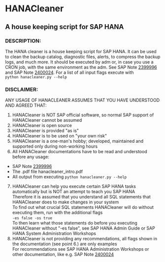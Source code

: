 # HANACleaner #
A house keeping script for SAP HANA
---

### DESCRIPTION:  
The HANA cleaner is a house keeping script for SAP HANA. It can be used to clean the backup catalog, diagnostic files, alerts, to compress the backup logs, and much more. It should be executed by <sid>adm or, in case you use a CRON job, with the same environment as the <sid>adm. See SAP Note [2399996](https://launchpad.support.sap.com/#/notes/=2399996) and SAP Note [2400024](https://launchpad.support.sap.com/#/notes/=2400024). For a list of all input flags execute with  
   `python hanacleaner.py --help`



### DISCLAIMER:  
ANY USAGE OF HANACLEANER ASSUMES THAT YOU HAVE UNDERSTOOD AND AGREED THAT:
1. HANACleaner is NOT SAP official software, so normal SAP support of HANACleaner cannot be assumed 
2. HANACleaner is open source 
3. HANACleaner is provided "as is" 
4. HANACleaner is to be used on "your own risk" 
5. HANACleaner is a one-man's hobby; developed, maintained and supported only during non-working hours  
6. All HANACleaner documentations have to be read and understood before any usage:
* SAP Note [2399996](https://launchpad.support.sap.com/#/notes/=2399996)
* The .pdf file hanacleaner_intro.pdf
* All output from executing    `python hanacleaner.py --help`  
7. HANACleaner can help you execute certain SAP HANA tasks automatically but is NOT an attempt to teach you SAP HANA  
   Therefore it is assumed that you understand all SQL statements that HANACleaner does to make changes in your system  
   To find out what crucial SQL statements HANACleaner will do without executing them, run with the additional flags  
           `-es false -os true`  
   To then learn what those statements do before you executing HANACleaner without "-es false", see SAP HANA Admin Guide or 
   SAP HANA System Administration Workshops 
8. HANACleaner is not providing any recommendations, all flags shown in the documentation (see point 6.) are only examples  
   For recommendations see SAP HANA Administration Workshops or other documentation, like e.g. SAP Note [2400024](https://launchpad.support.sap.com/#/notes/=2400024)
